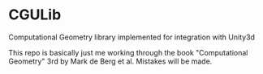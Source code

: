 # CGULib
Computational Geometry library implemented for integration with Unity3d

This repo is basically just me working through the book "Computational Geometry" 3rd by Mark de Berg et al.
Mistakes will be made.
